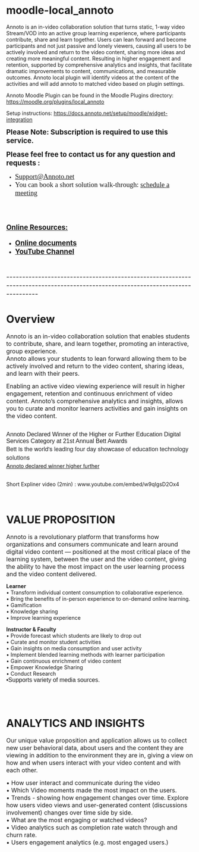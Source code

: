 # moodle-local_annoto
Annoto is an in-video collaboration solution that turns static, 1-way video Stream/VOD into an active group learning experience, where participants contribute, share and learn together. Users can lean forward and become participants and not just passive and lonely viewers, causing all users to be actively involved and return to the video content, sharing more ideas and creating more meaningful content. Resulting in higher engagement and retention, supported by comprehensive analytics and insights, that facilitate dramatic improvements to content, communications, and measurable outcomes. Annoto local plugin will identify videos at the content of the activities and will add annoto to matched video based on plugin settings.

Annoto Moodle Plugin can be found in the Moodle Plugins directory:
https://moodle.org/plugins/local_annoto

Setup instructions:
https://docs.annoto.net/setup/moodle/widget-integration


<p>
    <span style="font-size: 14pt;"><strong>Please Note: Subscription is required to use this service.</strong></span>
</p>

<p>
    <span style="font-size: 14pt;"><strong>Please feel free to contact us for any question and requests :</strong></span>
</p>
<ul>
    <li style="font-family: Calibri; font-size: 11pt;">
        <span style="font-size: 14pt;">
            <a href="mailto:Support@annoto.net">Support@Annoto.net</a>
        </span>
    </li>
    <li style="font-family: Calibri; font-size: 11pt;">
        <span style="font-size: 14pt;">You can book a short solution walk-through: <a href="https://meetings.hubspot.com/hen/sandbox">schedule&nbsp;a meeting</a>
        </span>
    </li>
</ul>
<p>


<p style="margin: 0in; font-family: Calibri; font-size: 11.0pt;">&nbsp;</p>
<h1 class="hero-title h2-mobile mt-0 is-revealing" style="visibility: visible;">
    <span style="font-size: 14pt;"><strong>
            <span style="text-decoration: underline;">Online Resources:</span>
        </strong></span>
</h1>
<ul>
    <li>
        <a href="https://docs.annoto.net/guides/">
            <span style="font-size: 14pt;"><strong>Online documents</strong></span>
        </a>
    </li>
    <li>
        <span style="font-size: 14pt;"><strong>
                <a href="https://www.youtube.com/channel/UCLpTqywRf1_DobM7rRulcTg">YouTube Channel</a>
            </strong></span>
    </li>
</ul>
<p>&nbsp;</p>
    <span style="font-size: 14pt;">------------------------------------------------------------------------------------------------------------------------------</span>
</p>
<h1 class="hero-title h2-mobile mt-0 is-revealing" style="visibility: visible;">Overview</h1>
<p class="hero-title h2-mobile mt-0 is-revealing" style="visibility: visible;">
    <span style="font-size: 12pt;">Annoto is an in-video collaboration solution that enables students to contribute, share, and learn together, promoting an interactive, group experience.</span>
    <br />
    <span style="font-size: 12pt;">Annoto allows your students to lean forward allowing them to be actively involved and return to the video content, sharing ideas, and learn with their peers.</span>
</p>
<p class="hero-title h2-mobile mt-0 is-revealing" style="visibility: visible;">
    <span style="font-size: 12pt;">Enabling an active video viewing experience will result in higher engagement, retention and continuous enrichment of video content. Annoto&rsquo;s comprehensive analytics and insights, allows you to curate and monitor learners activities and gain insights on the video content.</span>
</p>
<p>
    <br />
    <span style="font-family: Arial; font-size: 12pt;">Annoto Declared Winner of the Higher or Further Education Digital Services Category at 21st Annual Bett Awards</span>
    <br />
    <span style="color: #26282a; font-family: 'Helvetica Neue', Helvetica, Arial, sans-serif; font-size: 12pt;">Bett is the world's leading four day showcase of education technology solutions</span>
    <br />
    <a style="font-family: 'Helvetica Neue', Helvetica, Arial, sans-serif; font-size: 15px;" href="https://finance.yahoo.com/news/annoto-declared-winner-higher-further-140000589.html" target="[object Object]">Annoto declared winner higher further</a>
    <br />
    <br />
</p>
    Short Expliner video (2min) : www.youtube.com/embed/w9qIgsD2Ox4
<p>&nbsp;</p>
<div class="body-wrap boxed-container">
    <div class="hero-inner">
        <div class="hero-copy">
            <h1 class="hero-title h2-mobile mt-0 is-revealing" style="visibility: visible;">VALUE PROPOSITION</h1>
            <p>
                <span style="font-size: 12pt;">Annoto is a revolutionary platform that transforms how organizations and consumers communicate and learn around digital video content &mdash; positioned at the most critical place of the learning system, between the user and the video content, giving the ability to have the most impact on the user learning process and the video content delivered.</span>
            </p>
            <p><strong>Learner</strong>
                <br />&bull; Transform individual content consumption to collaborative experience.
                <br />&bull; Bring the benefits of in-person experience to on-demand online learning.
                <br />&bull; Gamification
                <br />&bull; Knowledge sharing
                <br />&bull; Improve learning experience
            </p>
            <strong>Instructor &amp; Faculty</strong>
        </div>
        <div class="hero-copy">&bull; Provide forecast which students are likely to drop out</div>
        <div class="hero-copy">&bull; Curate and monitor student activities
            <br />&bull; Gain insights on media consumption and user activity
            <br />&bull; Implement blended learning methods with learner participation
            <br />&bull; Gain continuous enrichment of video content
            <br />&bull; Empower Knowledge Sharing
        </div>
        <div class="hero-copy">&bull; Conduct Research</div>
        <div class="hero-copy">
            <span style="font-family: sans-serif; font-size: 1rem;">&bull;Supports variety of media sources.</span>
        </div>
        <div class="hero-illustration">
            <div class="hero-illustration-browser is-revealing" style="visibility: visible;">&nbsp;</div>
            <div class="hero-ball hero-ball-5 is-revealing" style="visibility: visible;">&nbsp;</div>
            <div class="hero-ball hero-ball-5 is-revealing" style="visibility: visible;">&nbsp;</div>
        </div>
    </div>
</div>
<div class="body-wrap boxed-container">
    <div class="hero-inner">
        <div class="hero-copy">
            <div class="container-sm">
                <h1 class="hero-title h2-mobile mt-0 is-revealing" style="visibility: visible;">ANALYTICS AND INSIGHTS</h1>
                <p class="hero-paragraph is-revealing" style="visibility: visible;">
                    <span style="font-size: 12pt;">Our unique value proposition and application allows us to collect new user behavioral data, about users and the content they are viewing in addition to the environment they are in, giving a view on how and when users interact with your video content and with each other.</span>
                </p>
                <span style="font-size: 12pt;">&bull; How user interact and communicate during the video</span>
                <br />
                <span style="font-size: 12pt;">&bull; Which Video moments made the most impact on the users.</span>
            </div>
            <div class="container-sm">
                <span style="font-size: 12pt;">&bull; Trends - showing how engagement changes over time. Explore how users video views and user-generated content (discussions involvement) changes over time side by side.</span>
                <br />
                <span style="font-size: 12pt;">&bull; What are the most engaging or watched videos?</span>
                <br />
                <span style="font-size: 12pt;">&bull; Video analytics such as completion rate watch through and churn rate.</span>
                <br />
                <span style="font-size: 12pt;">&bull; Users engagement analytics (e.g. most engaged users.)</span>
            </div>
        </div>
    </div>
</div>


